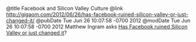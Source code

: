 @title Facebook and Silicon Valley Culture
@link http://gigaom.com/2012/06/26/has-facebook-ruined-silicon-valley-or-just-changed-it/
@pubDate Tue Jun 26 10:07:58 -0700 2012
@modDate Tue Jun 26 10:07:58 -0700 2012
Matthew Ingram asks <a href="http://gigaom.com/2012/06/26/has-facebook-ruined-silicon-valley-or-just-changed-it/">Has Facebook ruined Silicon Valley or just changed it</a>?
